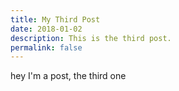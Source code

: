 ```yaml
---
title: My Third Post
date: 2018-01-02
description: This is the third post.
permalink: false
---
```


hey I'm a post, the third one
